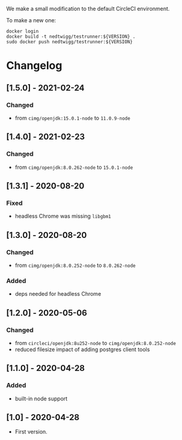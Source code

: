 We make a small modification to the default CircleCI environment.

To make a new one:

```
docker login
docker build -t nedtwigg/testrunner:${VERSION} .
sudo docker push nedtwigg/testrunner:${VERSION}
```

# Changelog
## [1.5.0] - 2021-02-24
### Changed
- from `cimg/openjdk:15.0.1-node` to `11.0.9-node`

## [1.4.0] - 2021-02-23
### Changed
- from `cimg/openjdk:8.0.262-node` to `15.0.1-node`

## [1.3.1] - 2020-08-20
### Fixed
- headless Chrome was missing `libgbm1`

## [1.3.0] - 2020-08-20
### Changed
- from `cimg/openjdk:8.0.252-node` to `8.0.262-node`
### Added
- deps needed for headless Chrome

## [1.2.0] - 2020-05-06
### Changed
- from `circleci/openjdk:8u252-node` to `cimg/openjdk:8.0.252-node`
- reduced filesize impact of adding postgres client tools

## [1.1.0] - 2020-04-28
### Added
- built-in node support
## [1.0] - 2020-04-28
- First version.
